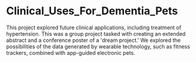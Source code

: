 # Clinical_Uses_For_Dementia_Pets
This project explored future clinical applications, including treatment of hypertension.
This was a group project tasked with creating an extended abstract and a conference poster of a 'dream project.'  We explored the possibilities of the data generated by wearable technology, such as fitness trackers, combined with app-guided electronic pets.
